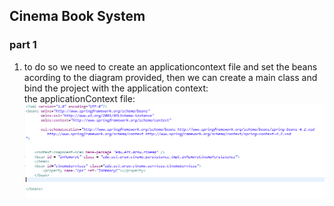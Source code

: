## Cinema Book System

### part 1
1. to do so we need to create an applicationcontext file and set the beans acording to the diagram provided, then we can create a main class and 
bind the project with the application context:  
the applicationContext file:  
![](imagenes/appcontext.PNG)  
